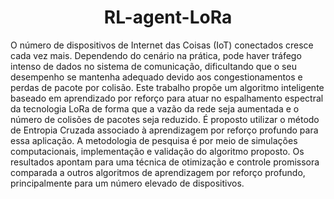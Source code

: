 <h1 align="center"> RL-agent-LoRa </h1>
O número de dispositivos de Internet das Coisas (IoT) conectados cresce cada vez mais. Dependendo do cenário na prática, pode haver tráfego intenso de dados no sistema de comunicação, dificultando que o seu desempenho  se mantenha adequado devido aos congestionamentos e perdas de pacote por colisão. Este trabalho propõe um algoritmo inteligente baseado em aprendizado por reforço para atuar no espalhamento espectral da tecnologia LoRa de forma que a vazão da rede seja aumentada e o número de colisões de pacotes seja reduzido. É proposto utilizar o método de Entropia Cruzada associado à aprendizagem por reforço profundo para essa aplicação. A metodologia de pesquisa é por meio de simulações computacionais, implementação e validação do algoritmo proposto. Os resultados apontam para uma técnica de otimização e controle promissora comparada a outros algoritmos de aprendizagem por reforço profundo, principalmente para um número elevado de dispositivos.
